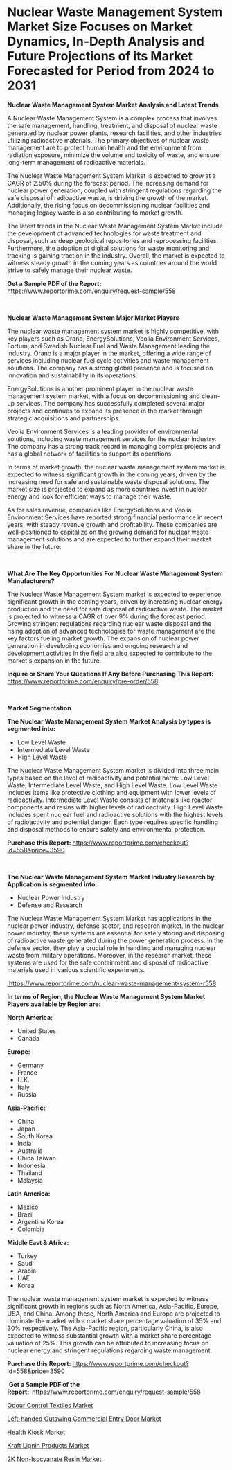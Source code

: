 <p><h1>Nuclear Waste Management System Market Size Focuses on Market Dynamics, In-Depth Analysis and Future Projections of its Market Forecasted for Period from 2024 to 2031</h1></p><p><strong>Nuclear Waste Management System Market Analysis and Latest Trends</strong></p>
<p><p>A Nuclear Waste Management System is a complex process that involves the safe management, handling, treatment, and disposal of nuclear waste generated by nuclear power plants, research facilities, and other industries utilizing radioactive materials. The primary objectives of nuclear waste management are to protect human health and the environment from radiation exposure, minimize the volume and toxicity of waste, and ensure long-term management of radioactive materials.</p><p>The Nuclear Waste Management System Market is expected to grow at a CAGR of 2.50% during the forecast period. The increasing demand for nuclear power generation, coupled with stringent regulations regarding the safe disposal of radioactive waste, is driving the growth of the market. Additionally, the rising focus on decommissioning nuclear facilities and managing legacy waste is also contributing to market growth.</p><p>The latest trends in the Nuclear Waste Management System Market include the development of advanced technologies for waste treatment and disposal, such as deep geological repositories and reprocessing facilities. Furthermore, the adoption of digital solutions for waste monitoring and tracking is gaining traction in the industry. Overall, the market is expected to witness steady growth in the coming years as countries around the world strive to safely manage their nuclear waste.</p></p>
<p><strong>Get a Sample PDF of the Report:&nbsp;</strong> <a href="https://www.reportprime.com/enquiry/request-sample/558">https://www.reportprime.com/enquiry/request-sample/558</a></p>
<p>&nbsp;</p>
<p><strong>Nuclear Waste Management System Major Market Players</strong></p>
<p><p>The nuclear waste management system market is highly competitive, with key players such as Orano, EnergySolutions, Veolia Environment Services, Fortum, and Swedish Nuclear Fuel and Waste Management leading the industry. Orano is a major player in the market, offering a wide range of services including nuclear fuel cycle activities and waste management solutions. The company has a strong global presence and is focused on innovation and sustainability in its operations.</p><p>EnergySolutions is another prominent player in the nuclear waste management system market, with a focus on decommissioning and clean-up services. The company has successfully completed several major projects and continues to expand its presence in the market through strategic acquisitions and partnerships.</p><p>Veolia Environment Services is a leading provider of environmental solutions, including waste management services for the nuclear industry. The company has a strong track record in managing complex projects and has a global network of facilities to support its operations.</p><p>In terms of market growth, the nuclear waste management system market is expected to witness significant growth in the coming years, driven by the increasing need for safe and sustainable waste disposal solutions. The market size is projected to expand as more countries invest in nuclear energy and look for efficient ways to manage their waste.</p><p>As for sales revenue, companies like EnergySolutions and Veolia Environment Services have reported strong financial performance in recent years, with steady revenue growth and profitability. These companies are well-positioned to capitalize on the growing demand for nuclear waste management solutions and are expected to further expand their market share in the future.</p></p>
<p>&nbsp;</p>
<p><strong>What Are The Key Opportunities For Nuclear Waste Management System Manufacturers?</strong></p>
<p><p>The Nuclear Waste Management System market is expected to experience significant growth in the coming years, driven by increasing nuclear energy production and the need for safe disposal of radioactive waste. The market is projected to witness a CAGR of over 9% during the forecast period. Growing stringent regulations regarding nuclear waste disposal and the rising adoption of advanced technologies for waste management are the key factors fueling market growth. The expansion of nuclear power generation in developing economies and ongoing research and development activities in the field are also expected to contribute to the market's expansion in the future.</p></p>
<p><strong>Inquire or Share Your Questions If Any Before Purchasing This Report:</strong> <a href="https://www.reportprime.com/enquiry/pre-order/558">https://www.reportprime.com/enquiry/pre-order/558</a></p>
<p>&nbsp;</p>
<p><strong>Market Segmentation</strong></p>
<p><strong>The Nuclear Waste Management System Market Analysis by types is segmented into:</strong></p>
<p><ul><li>Low Level Waste</li><li>Intermediate Level Waste</li><li>High Level Waste</li></ul></p>
<p><p>The Nuclear Waste Management System market is divided into three main types based on the level of radioactivity and potential harm: Low Level Waste, Intermediate Level Waste, and High Level Waste. Low Level Waste includes items like protective clothing and equipment with lower levels of radioactivity. Intermediate Level Waste consists of materials like reactor components and resins with higher levels of radioactivity. High Level Waste includes spent nuclear fuel and radioactive solutions with the highest levels of radioactivity and potential danger. Each type requires specific handling and disposal methods to ensure safety and environmental protection.</p></p>
<p><strong>Purchase this Report:&nbsp;</strong><a href="https://www.reportprime.com/checkout?id=558&price=3590">https://www.reportprime.com/checkout?id=558&price=3590</a></p>
<p>&nbsp;</p>
<p><strong>The Nuclear Waste Management System Market Industry Research by Application is segmented into:</strong></p>
<p><ul><li>Nuclear Power Industry</li><li>Defense and Research</li></ul></p>
<p><p>The Nuclear Waste Management System Market has applications in the nuclear power industry, defense sector, and research market. In the nuclear power industry, these systems are essential for safely storing and disposing of radioactive waste generated during the power generation process. In the defense sector, they play a crucial role in handling and managing nuclear waste from military operations. Moreover, in the research market, these systems are used for the safe containment and disposal of radioactive materials used in various scientific experiments.</p></p>
<p><a href="https://www.reportprime.com/nuclear-waste-management-system-r558">&nbsp;https://www.reportprime.com/nuclear-waste-management-system-r558</a></p>
<p><strong>In terms of Region, the Nuclear Waste Management System Market Players available by Region are:</strong></p>
<p>
    <p> <strong> North America: </strong>
        <ul>
            <li>United States</li>
            <li>Canada</li>
        </ul>
        </p> 
    <p> <strong> Europe: </strong>
        <ul>
            <li>Germany</li>
            <li>France</li>
            <li>U.K.</li>
            <li>Italy</li>
            <li>Russia</li>
        </ul>
        </p> 
    <p> <strong> Asia-Pacific: </strong>
        <ul>
            <li>China</li>
            <li>Japan</li>
            <li>South Korea</li>
            <li>India</li>
            <li>Australia</li>
            <li>China Taiwan</li>
            <li>Indonesia</li>
            <li>Thailand</li>
            <li>Malaysia</li>
        </ul>
        </p> 
    <p> <strong> Latin America: </strong>
        <ul>
            <li>Mexico</li>
            <li>Brazil</li>
            <li>Argentina Korea</li>
            <li>Colombia</li>
        </ul>
        </p> 
    <p> <strong> Middle East & Africa: </strong>
        <ul>
            <li>Turkey</li>
            <li>Saudi</li>
            <li>Arabia</li>
            <li>UAE</li>
            <li>Korea</li>
        </ul>
    </p>
    </p>
<p><p>The nuclear waste management system market is expected to witness significant growth in regions such as North America, Asia-Pacific, Europe, USA, and China. Among these, North America and Europe are projected to dominate the market with a market share percentage valuation of 35% and 30% respectively. The Asia-Pacific region, particularly China, is also expected to witness substantial growth with a market share percentage valuation of 25%. This growth can be attributed to increasing focus on nuclear energy and stringent regulations regarding waste management.</p></p>
<p><strong>Purchase this Report: </strong><a href="https://www.reportprime.com/checkout?id=558&price=3590">https://www.reportprime.com/checkout?id=558&price=3590</a></p>
<p>&nbsp;<strong>Get a Sample PDF of the Report:&nbsp;&nbsp;</strong><a href="https://www.reportprime.com/enquiry/request-sample/558">https://www.reportprime.com/enquiry/request-sample/558</a></p>
<p><strong></strong></p>
<p><p><a href="https://github.com/brendafegmorris532/Market-Research-Report-List-2/blob/main/odour-control-textiles-market.md">Odour Control Textiles Market</a></p><p><a href="https://issuu.com/reportprime-2/docs/left-handed-outswing-commercial-ent_65fb34ecc95cb2">Left-handed Outswing Commercial Entry Door Market</a></p><p><a href="https://medium.com/@akshatreportprime/health-kiosk-market-industry-trends-and-forecast-for-period-from-2024-to-2031-3bd6982e0212">Health Kiosk Market</a></p><p><a href="https://github.com/provorikovar/Market-Research-Report-List-6/blob/main/kraft-lignin-products-market.md">Kraft Lignin Products Market</a></p><p><a href="https://github.com/angelajermaine/Market-Research-Report-List-4/blob/main/2k-non-isocyanate-resin-market.md">2K Non-Isocyanate Resin Market</a></p></p>